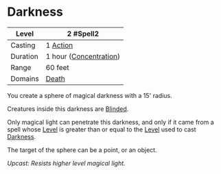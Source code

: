 # Darkness

| Level    | 2 #Spell2                                           |
| -------- | --------------------------------------------------- |
| Casting  | 1 [Action](../../../../Game%20Procedures/Action.md) |
| Duration | 1 hour ([Concentration](../../../Concentration.md)) |
| Range    | 60 feet                                             |
| Domains  | [Death](../../../Spell%20Domains/Death.md)          |

You create a sphere of magical darkness with a 15' radius. 

Creatures inside this darkness are [Blinded](../../../../Conditions/Blinded.md).

Only magical light can penetrate this darkness, and only if it came from a spell whose [Level](../../../Spell%20Level.md) is greater than or equal to the [Level](../../../Spell%20Level.md) used to cast [Darkness](Darkness.md).

The target of the sphere can be a point, or an object.

*Upcast: Resists higher level magical light.*